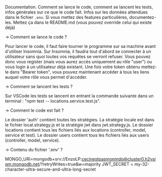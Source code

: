 Documentation. Comment se lance le code, comment se lancent les tests, infos générales sur ce que le code fait. Infos sur les données attendues dans le fichier `.env`. Si vous mettez des features particulières, documentez-les. Mettez ça dans le README.md (vous pouvez override celui qui existe déjà)

-> Comment se lance le code ?

Pour lancer le code, il faut faire tourner le programme sur sa machine avant d'utiliser Insomnia. Sur Insomnia, il faudra tout d'abord se connecter à un utilisateur sans quoi toutes vos requêtes se verront refuser.
Vous pouvez donc vous register (mais vous aurez accès uniquement au rôle "user") ou vous login à un utilisateur déjà existant.
Une fois votre token obtenu mettez-le dans "Bearer token", vous pouvez maintenant accéder à tous les liens auquel votre rôle vous permet d'accéder.

-> Comment se lancent les tests ?

Sur VSCode les tests se lancent en entrant la commande suivante dans un terminal : "npm test -- locations.service.test.js".

-> Comment le code est fait ?

Le dossier 'auth' contient toutes les stratégies. La stratégie locale est dans le fichier local.strategy.js et la stratégie jwt dans jwt.strategy.js.
Le dossier locations contient tous les fichiers liés aux locations (controller, model, service et test).
Le dossier users contient tous les fichiers liés aux users (controller, model, service).

-> Contenu du fichier '.env' ?

MONGO_URI=mongodb+srv://EnzoLP:cecinestpasmonmdp@cluster0.h2ysiqm.mongodb.net/?retryWrites=true&w=majority
JWT_SECRET = my-32-character-ultra-secure-and-ultra-long-secret